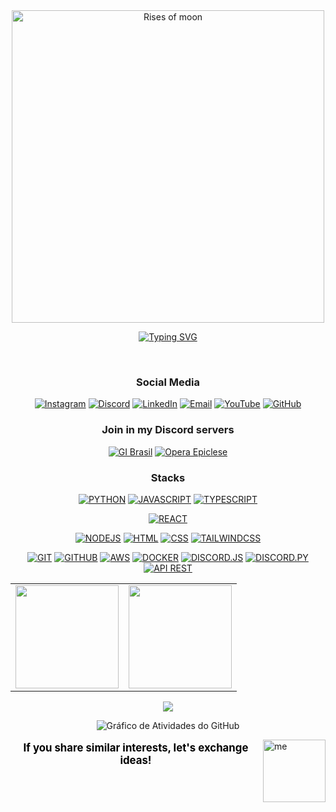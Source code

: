 <div align="center">
  <img src="https://i.imgur.com/zGDf2zH.png" width="500" alt="Rises of moon">
</div>

<div align="center">

[![Typing SVG](https://readme-typing-svg.herokuapp.com/?color=000000&size=35&center=true&vCenter=true&width=1000&lines=Welcome,+My+name+is+Ryan+Rodrigues!;Bem+vindo,+Meu+Nome+é+Ryan+Rodrigues!&color=FFFFFF)](https://git.io/typing-svg)

</div>

<br>

<div align="center">
  
  <h3>Social Media</h3>

  [![Instagram](https://img.shields.io/badge/Instagram-000000?style=for-the-badge&logo=instagram&logoColor=white)](https://instagram.com/ryan.ditko)
  [![Discord](https://img.shields.io/badge/Discord-000000?style=for-the-badge&logo=discord&logoColor=white)](https://discord.gg/eWkcKYKCc4)
  [![LinkedIn](https://img.shields.io/badge/LinkedIn-000000?style=for-the-badge&logo=linkedin&logoColor=white)](https://www.linkedin.com/in/ryan-rodrigues-592a27313)
  [![Email](https://img.shields.io/badge/Email-000000?style=for-the-badge&logo=gmail&logoColor=white)](mailto:yryurodriguess@gmail.com)
  [![YouTube](https://img.shields.io/badge/Youtube-000000?style=for-the-badge&logo=youtube&logoColor=white)](https://www.youtube.com/@Ryanditko)
  [![GitHub](https://img.shields.io/badge/Github-000000?style=for-the-badge&logo=github&logoColor=white)](https://github.com/Ryanditko)


  <h3>Join in my Discord servers</h3>

  [![GI Brasil](https://cardzera.audibert.dev/api/748720691645251716?backgroundColor=000000&buttonColor=ffffff&buttonTextColor=000000&infoColor=ffffff&nameColor=ffffff&borderRadius=10&titleLen=24&elipsis=false&t={timestamp})](https://discord.gg/gibrasil)
  [![Opera Epiclese](https://cardzera.audibert.dev/api/996403908530405406?backgroundColor=000000&buttonColor=ffffff&buttonTextColor=000000&infoColor=ffffff&nameColor=ffffff&borderRadius=10&titleLen=24&elipsis=false&t={timestamp})](https://discord.gg/operaepiclese)


  <h3>Stacks</h3>

  [![PYTHON](https://img.shields.io/badge/python-000000?style=for-the-badge&logo=python&logoColor=white)]()
  [![JAVASCRIPT](https://img.shields.io/badge/javascript-000000?style=for-the-badge&logo=javascript&logoColor=white)]()
  [![TYPESCRIPT](https://img.shields.io/badge/typescript-000000?style=for-the-badge&logo=typescript&logoColor=white)]()

[![REACT](https://img.shields.io/badge/typescript-000000?style=for-the-badge&logo=react&logoColor=white)]()

[![NODEJS](https://img.shields.io/badge/node.js-000000?style=for-the-badge&logo=node.js&logoColor=white)]()
  [![HTML](https://img.shields.io/badge/html-000000?style=for-the-badge&logo=html5&logoColor=white)]()
  [![CSS](https://img.shields.io/badge/css-000000?style=for-the-badge&logo=css3&logoColor=white)]()
 [![TAILWINDCSS](https://img.shields.io/badge/css-000000?style=for-the-badge&logo=tailwindcss&logoColor=white)]()
 
[![GIT](https://img.shields.io/badge/git-000000?style=for-the-badge&logo=git&logoColor=white)]()
  [![GITHUB](https://img.shields.io/badge/github-000000?style=for-the-badge&logo=github&logoColor=white)]()
  [![AWS](https://img.shields.io/badge/aws-000000?style=for-the-badge&logo=amazonwebservices&logoColor=white)]()
  [![DOCKER](https://img.shields.io/badge/docker-000000?style=for-the-badge&logo=docker&logoColor=white)]()
  [![DISCORD.JS](https://img.shields.io/badge/discord.js-000000?style=for-the-badge&logo=discord&logoColor=white)]()
  [![DISCORD.PY](https://img.shields.io/badge/discord.py-000000?style=for-the-badge&logo=discord&logoColor=white)]()
  [![API REST](https://img.shields.io/badge/api_rest-000000?style=for-the-badge&logo=postman&logoColor=white)]()


  <table>
    <tr>
      <td>
        <img src="https://github-readme-stats.vercel.app/api?username=Ryanditko&theme=dark&hide_border=false&include_all_commits=true&count_private=true&show_icons=true&bg_color=000000&title_color=FFFFFF&text_color=FFFFFF&icon_color=FFFFFF&hide=contribs" height="165"/>
      </td>
      <td>
        <img src="https://github-readme-stats.vercel.app/api/top-langs/?username=Ryanditko&layout=compact&theme=dark&hide_border=false&bg_color=000000&title_color=FFFFFF&text_color=FFFFFF" height="165"/>
      </td>
    </tr>
  </table>

  <img src="https://github-profile-trophy.vercel.app/?username=Ryanditko&theme=onedark&no-frame=true&no-bg=true&margin-w=10&title=FFFFFF&text=FFFFFF" />

  ![Gráfico de Atividades do GitHub](https://github-readme-activity-graph.vercel.app/graph?username=Ryanditko&theme=github-compact&bg_color=000000&color=FFFFFF&line=FFFFFF&point=FFFFFF&area=true&hide_border=true)

</div>

<img align="right" src="https://i.imgur.com/M88ww3B.png" alt="me" style="min-width: 100px; max-width: 100px; width: 100px;">

<div align="center">
  <p style="font-size: 1.2em; color: #000000;">
    <strong>If you share similar interests, let's exchange ideas!</strong>
  </p>
</div>
